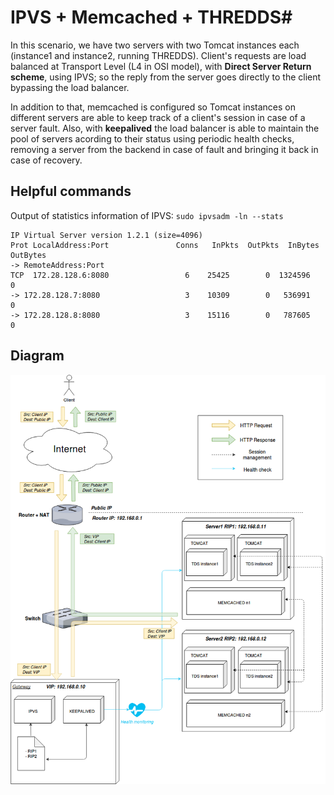 # IPVS + Memcached + THREDDS#

In this scenario, we have two servers with two Tomcat instances each (instance1 and instance2, running THREDDS). 
Client's requests are load balanced at Transport Level (L4 in OSI model), with __Direct Server Return scheme__, using IPVS; so the reply from the server goes directly to the client bypassing the load balancer.

In addition to that, memcached is configured so Tomcat instances on different servers are able to keep track of a client's session in case of a server fault. Also, with __keepalived__ the load balancer is able to maintain
the pool of servers acording to their status using periodic health checks, removing a server from the backend in case of fault and bringing it back in case of recovery.

## Helpful commands

Output of statistics information of IPVS:
``sudo ipvsadm -ln --stats``

```
IP Virtual Server version 1.2.1 (size=4096)
Prot LocalAddress:Port               Conns   InPkts  OutPkts  InBytes OutBytes
-> RemoteAddress:Port
TCP  172.28.128.6:8080                 6    25425        0  1324596        0
-> 172.28.128.7:8080                   3    10309        0   536991        0
-> 172.28.128.8:8080                   3    15116        0   787605        0
```
## Diagram ##
![Diagram ipvs_memcached](./ipvs_memcached_diagram.png)

